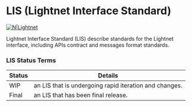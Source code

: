 # LIS (Lightnet Interface Standard)

[![N|Lightnet](https://lightnet.io/wp-content/uploads/2019/06/Asset-11x.png)](https://lightnet.io)

Lightnet Interface Standard (LIS) describe standards for the Lightnet interface, including APIs contract and messages format standards.

### LIS Status Terms

| Status | Details |
| ------ | ------ |
| WIP | an LIS that is undergoing rapid iteration and changes. |
| Final | an LIS that has been final release. |
